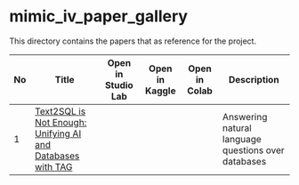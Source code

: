 # mimic_iv_paper_gallery

This directory contains the papers that as reference for the project.

|No|Title|Open in Studio Lab|Open in Kaggle|Open in Colab|Description|
|---|---|---|---|---|---|
|1|[Text2SQL is Not Enough: Unifying AI and Databases with TAG](text2SQL/2408.14717v1.pdf)||||Answering natural language questions over databases|